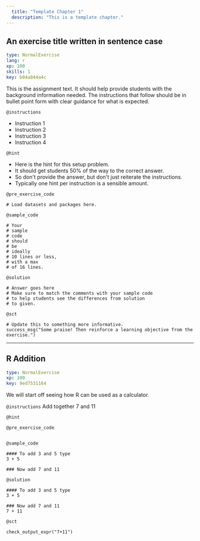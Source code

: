 ```yaml
---
  title: "Template Chapter 1"
  description: "This is a template chapter."
---
```


## An exercise title written in sentence case

```yaml
type: NormalExercise 
lang: r
xp: 100 
skills: 1
key: b04a844a4c   
```


This is the assignment text. It should help provide students with the background information needed.
The instructions that follow should be in bullet point form with clear guidance for what is expected.


`@instructions`
- Instruction 1
- Instruction 2
- Instruction 3
- Instruction 4

`@hint`
- Here is the hint for this setup problem. 
- It should get students 50% of the way to the correct answer.
- So don't provide the answer, but don't just reiterate the instructions.
- Typically one hint per instruction is a sensible amount.

`@pre_exercise_code`

```{r}
# Load datasets and packages here.
```

`@sample_code`

```{r}
# Your
# sample
# code
# should
# be
# ideally
# 10 lines or less,
# with a max
# of 16 lines.
```

`@solution`

```{r}
# Answer goes here
# Make sure to match the comments with your sample code
# to help students see the differences from solution
# to given.
```

`@sct`

```{r}
# Update this to something more informative.
success_msg("Some praise! Then reinforce a learning objective from the exercise.")
```

---

## R Addition

```yaml
type: NormalExercise 
xp: 100 
key: 9ed7531164   
```


We will start off seeing how R can be used as a calculator.


`@instructions`
Add together 7 and 11

`@hint`


`@pre_exercise_code`

```{r}

```


`@sample_code`

```{r}
#### To add 3 and 5 type
3 + 5

### Now add 7 and 11 
```

`@solution`

```{r}
#### To add 3 and 5 type
3 + 5

### Now add 7 and 11 
7 + 11
```

`@sct`

```{r}
check_output_expr("7+11")

```
